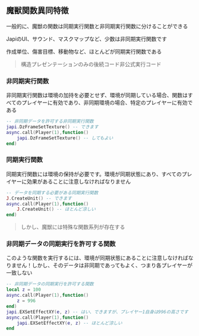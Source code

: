 ## 魔獣関数異同特徴

一般的に、魔獣の関数は同期実行関数と非同期実行関数に分けることができる

JapiのUI、サウンド、マスクマップなど、少数は非同期実行関数です

作成単位、傷害目標、移動物など、ほとんどが同期実行関数である

> 構造プレゼンテーションのみの後続コード非公式実行コード

### 非同期実行関数

非同期実行関数は環境の加持を必要とせず、環境が同期している場合、関数はすべてのプレイヤーに有効であり、非同期環境の場合、特定のプレイヤーに有効である

```lua
-- 非同期データを許可する非同期実行関数
japi.DzFrameSetTexture() -- できます
async.call(Player(1),function()
    japi.DzFrameSetTexture() -- してもよい
end)
```

### 同期実行関数

同期実行関数には環境の保持が必要です。環境が同期状態にあり、すべてのプレイヤーに効果があることに注意しなければなりません

```lua
-- データを同期する必要がある同期実行関数
J.CreateUnit() -- できます
async.call(Player(1),function()
    J.CreateUnit() -- ほとんど涼しい
end)
```

> しかし、魔獣には特殊な関数系列が存在する

### 非同期データの同期実行を許可する関数

このような関数を実行するには、環境が同期状態にあることに注意しなければなりません！しかし、そのデータは非同期であってもよく、つまり各プレイヤーが一致しない

```lua
-- 非同期データの同期実行を許可する関数
local z = 100
async.call(Player(1),function()
    z = 996
end)
japi.EXSetEffectXY(e, z) -- はい、できますが、プレイヤー1自身は996の高さです
async.call(Player(1),function()
    japi.EXSetEffectXY(e, z) -- ほとんど涼しい
end
```
